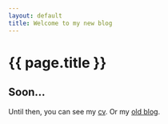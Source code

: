 ```yaml
---
layout: default
title: Welcome to my new blog
---
```


{{ page.title }}
================

<h2>Soon...</h2>
<p>
	Until then, you can see my <a href="/docs/Daniel-Blendea-cv-en.pdf" class="cv">cv</a>.
						Or my <a href="http://dblendea.wordpress.com">old blog</a>.
</p>
